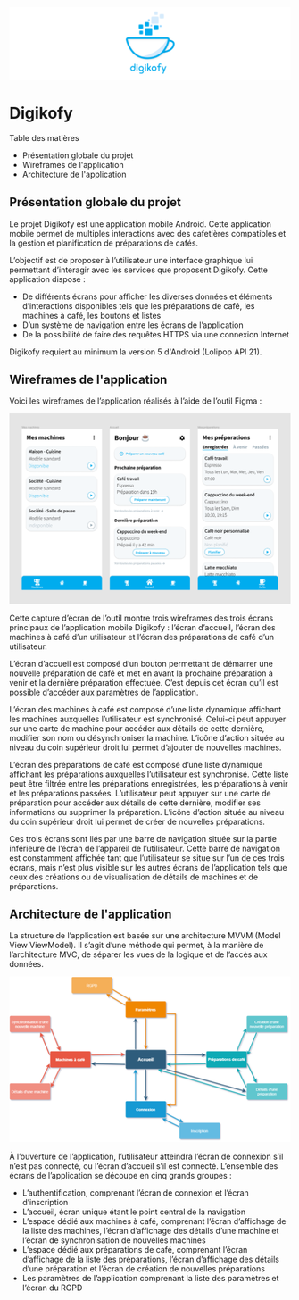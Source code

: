 ![](img/banner.png)

# Digikofy

Table des matières
- Présentation globale du projet
- Wireframes de l'application
- Architecture de l'application


## Présentation globale du projet

Le projet Digikofy est une application mobile Android. Cette application mobile permet de multiples interactions avec des cafetières compatibles et la gestion et planification de préparations de cafés.

L’objectif est de proposer à l’utilisateur une interface graphique lui permettant d’interagir avec les services que proposent Digikofy. Cette application dispose :
- De différents écrans pour afficher les diverses données et éléments d’interactions disponibles tels que les préparations de café, les machines à café, les boutons et listes
- D’un système de navigation entre les écrans de l’application
- De la possibilité de faire des requêtes HTTPS via une connexion Internet

Digikofy requiert au minimum la version 5 d'Android (Lolipop API 21).


## Wireframes de l'application

Voici les wireframes de l’application réalisés à l’aide de l’outil Figma :

![](img/wireframes.png)

Cette capture d’écran de l’outil montre trois wireframes des trois écrans principaux de l’application mobile Digikofy : l’écran d’accueil, l’écran des machines à café d’un utilisateur et l’écran des préparations de café d’un utilisateur.

L’écran d’accueil est composé d’un bouton permettant de démarrer une nouvelle préparation de café et met en avant la prochaine préparation à venir et la dernière préparation effectuée. C’est depuis cet écran qu’il est possible d’accéder aux paramètres de l’application.

L’écran des machines à café est composé d’une liste dynamique affichant les machines auxquelles l’utilisateur est synchronisé. Celui-ci peut appuyer sur une carte de machine pour accéder aux détails de cette dernière, modifier son nom ou désynchroniser la machine. L’icône d’action située au niveau du coin supérieur droit lui permet d’ajouter de nouvelles machines.

L’écran des préparations de café est composé d’une liste dynamique affichant les préparations auxquelles l’utilisateur est synchronisé. Cette liste peut être filtrée entre les préparations enregistrées, les préparations à venir et les préparations passées. L’utilisateur peut appuyer sur une carte de préparation pour accéder aux détails de cette dernière, modifier ses informations ou supprimer la préparation. L’icône d’action située au niveau du coin supérieur droit lui permet de créer de nouvelles préparations.

Ces trois écrans sont liés par une barre de navigation située sur la partie inférieure de l’écran de l’appareil de l’utilisateur. Cette barre de navigation est constamment affichée tant que l’utilisateur se situe sur l’un de ces trois écrans, mais n’est plus visible sur les autres écrans de l’application tels que ceux des créations ou de visualisation de détails de machines et de préparations.


## Architecture de l'application

La structure de l’application est basée sur une architecture MVVM (Model View ViewModel). Il s’agit d’une méthode qui permet, à la manière de l’architecture MVC, de séparer les vues de la logique et de l’accès aux données.

![](img/architecture.png)

À l’ouverture de l’application, l’utilisateur atteindra l’écran de connexion s’il n’est pas connecté, ou l’écran d’accueil s’il est connecté. L’ensemble des écrans de l’application se découpe en cinq grands groupes :
- L’authentification, comprenant l’écran de connexion et l’écran d’inscription
- L’accueil, écran unique étant le point central de la navigation
- L’espace dédié aux machines à café, comprenant l’écran d’affichage de la liste des machines, l’écran d’affichage des détails d’une machine et l’écran de synchronisation de nouvelles machines
- L’espace dédié aux préparations de café, comprenant l’écran d’affichage de la liste des préparations, l’écran d’affichage des détails d’une préparation et l’écran de création de nouvelles préparations
- Les paramètres de l’application comprenant la liste des paramètres et l’écran du RGPD
